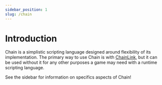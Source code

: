 ```yaml
---
sidebar_position: 1
slug: /chain
---
```


# Introduction

Chain is a simplistic scripting language designed around flexibility of its implementation. The primary way to use Chain is with [ChainLink](/docs/chainlink), but it can be used without it for any other purposes a game may need with a runtime scripting language.

See the sidebar for information on specifics aspects of Chain!
